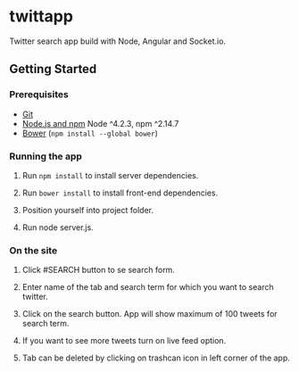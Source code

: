 # twittapp
Twitter search app build with Node, Angular and Socket.io.

## Getting Started

### Prerequisites

- [Git](https://git-scm.com/)
- [Node.js and npm](nodejs.org) Node ^4.2.3, npm ^2.14.7
- [Bower](bower.io) (`npm install --global bower`)

### Running the app

1. Run `npm install` to install server dependencies.

2. Run `bower install` to install front-end dependencies.

3. Position yourself into project folder.

4. Run node server.js.

### On the site

1. Click #SEARCH button to se search form.

2. Enter name of the tab and search term for which you want to search twitter.

3. Click on the search button. App will show maximum of 100 tweets for search term.

4. If you want to see more tweets turn on live feed option.

5. Tab can be deleted by clicking on trashcan icon in left corner of the app.
